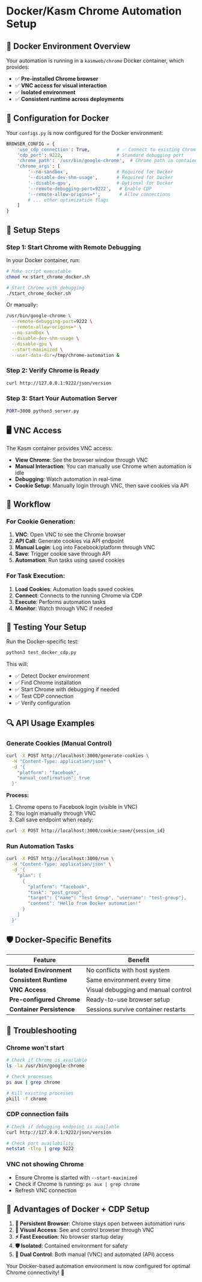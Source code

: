 # Docker/Kasm Chrome Automation Setup

## 🐳 **Docker Environment Overview**

Your automation is running in a `kasmweb/chrome` Docker container, which provides:
- ✅ **Pre-installed Chrome browser**
- ✅ **VNC access for visual interaction**
- ✅ **Isolated environment**
- ✅ **Consistent runtime across deployments**

## 🔧 **Configuration for Docker**

Your `configs.py` is now configured for the Docker environment:

```python
BROWSER_CONFIG = {
    'use_cdp_connection': True,          # ✅ Connect to existing Chrome
    'cdp_port': 9222,                    # Standard debugging port
    'chrome_path': '/usr/bin/google-chrome',  # Chrome path in container
    'chrome_args': [
        '--no-sandbox',                  # Required for Docker
        '--disable-dev-shm-usage',       # Required for Docker  
        '--disable-gpu',                 # Optional for Docker
        '--remote-debugging-port=9222',   # Enable CDP
        '--remote-allow-origins=*',       # Allow connections
        # ... other optimization flags
    ]
}
```

## 🚀 **Setup Steps**

### **Step 1: Start Chrome with Remote Debugging**

In your Docker container, run:
```bash
# Make script executable
chmod +x start_chrome_docker.sh

# Start Chrome with debugging
./start_chrome_docker.sh
```

Or manually:
```bash
/usr/bin/google-chrome \
  --remote-debugging-port=9222 \
  --remote-allow-origins=* \
  --no-sandbox \
  --disable-dev-shm-usage \
  --disable-gpu \
  --start-maximized \
  --user-data-dir=/tmp/chrome-automation &
```

### **Step 2: Verify Chrome is Ready**
```bash
curl http://127.0.0.1:9222/json/version
```

### **Step 3: Start Your Automation Server**
```bash
PORT=3000 python3 server.py
```

## 🖥️ **VNC Access**

The Kasm container provides VNC access:
- **View Chrome**: See the browser window through VNC
- **Manual Interaction**: You can manually use Chrome when automation is idle
- **Debugging**: Watch automation in real-time
- **Cookie Setup**: Manually login through VNC, then save cookies via API

## 🔄 **Workflow**

### **For Cookie Generation:**
1. **VNC**: Open VNC to see the Chrome browser
2. **API Call**: Generate cookies via API endpoint
3. **Manual Login**: Log into Facebook/platform through VNC
4. **Save**: Trigger cookie save through API
5. **Automation**: Run tasks using saved cookies

### **For Task Execution:**
1. **Load Cookies**: Automation loads saved cookies
2. **Connect**: Connects to the running Chrome via CDP
3. **Execute**: Performs automation tasks
4. **Monitor**: Watch through VNC if needed

## 🧪 **Testing Your Setup**

Run the Docker-specific test:
```bash
python3 test_docker_cdp.py
```

This will:
- ✅ Detect Docker environment
- ✅ Find Chrome installation
- ✅ Start Chrome with debugging if needed
- ✅ Test CDP connection
- ✅ Verify configuration

## 🔍 **API Usage Examples**

### **Generate Cookies (Manual Control)**
```bash
curl -X POST http://localhost:3000/generate-cookies \
  -H "Content-Type: application/json" \
  -d '{
    "platform": "facebook",
    "manual_confirmation": true
  }'
```

**Process:**
1. Chrome opens to Facebook login (visible in VNC)
2. You login manually through VNC
3. Call save endpoint when ready:
```bash
curl -X POST http://localhost:3000/cookie-save/{session_id}
```

### **Run Automation Tasks**
```bash
curl -X POST http://localhost:3000/run \
  -H "Content-Type: application/json" \
  -d '{
    "plan": [
      {
        "platform": "facebook",
        "task": "post_group",
        "target": {"name": "Test Group", "username": "test-group"},
        "content": "Hello from Docker automation!"
      }
    ]
  }'
```

## 🛡️ **Docker-Specific Benefits**

| Feature | Benefit |
|---------|---------|
| **Isolated Environment** | No conflicts with host system |
| **Consistent Runtime** | Same environment every time |
| **VNC Access** | Visual debugging and manual control |
| **Pre-configured Chrome** | Ready-to-use browser setup |
| **Container Persistence** | Sessions survive container restarts |

## 🔧 **Troubleshooting**

### **Chrome won't start**
```bash
# Check if Chrome is available
ls -la /usr/bin/google-chrome

# Check processes
ps aux | grep chrome

# Kill existing processes
pkill -f chrome
```

### **CDP connection fails**
```bash
# Check if debugging endpoint is available
curl http://127.0.0.1:9222/json/version

# Check port availability
netstat -tlnp | grep 9222
```

### **VNC not showing Chrome**
- Ensure Chrome is started with `--start-maximized`
- Check if Chrome is running: `ps aux | grep chrome`
- Refresh VNC connection

## 🎯 **Advantages of Docker + CDP Setup**

1. **🔄 Persistent Browser**: Chrome stays open between automation runs
2. **👀 Visual Access**: See and control browser through VNC
3. **⚡ Fast Execution**: No browser startup delay
4. **🛡️ Isolated**: Contained environment for safety
5. **📱 Dual Control**: Both manual (VNC) and automated (API) access

Your Docker-based automation environment is now configured for optimal Chrome connectivity! 🌟